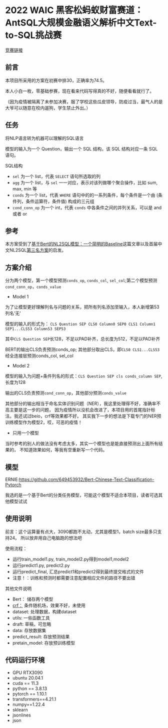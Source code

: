 # 2022 WAIC 黑客松蚂蚁财富赛道：AntSQL大规模金融语义解析中文Text-to-SQL挑战赛

[竞赛链接](https://tianchi.aliyun.com/competition/entrance/532009/introduction)

## 前言

本项目所采用的方案在初赛中排30，正确率为74.5。

本人小白一枚，零基础参赛，现在看来代码写得真的不好，随便看看就行了。

（因为疫情被隔离了未参加决赛，服了学校这些瓜皮领导，防疫过当，最气人的是大爷可以随意在校内遛狗，学生禁止外出。）

## 任务
将NLP语言转为机器可以理解的SQL语言

模型的输入为一个 Question，输出一个 SQL 结构，该 SQL 结构对应一条 SQL 语句。

SQL结构
- `sel` 为一个 list，代表 `SELECT` 语句所选取的列
- `agg` 为一个 list，与 `sel` 一一对应，表示对该列做哪个聚合操作，比如 sum, max, min 等
- `conds` 为一个 list，代表 `WHERE` 语句中的的一系列条件，每个条件是一个由 (条件列，条件运算符，条件值) 构成的三元组
- `cond_conn_op` 为一个 int，代表 `conds` 中各条件之间的并列关系，可以是 and 或者 or

## 参考

本方案受到了[基于Bert的NL2SQL模型：一个简明的Baseline](https://kexue.fm/archives/6771)这篇文章以及首届中文NL2SQL[第三名方案](https://github.com/beader/tianchi_nl2sql?spm=5176.21852664.0.0.14bf324eLiLVCn)的启发。

## 方案介绍

分为两个模型，第一个模型预测`conds_op`, `conds_col`, `sel_col`;第二个模型预测`cond_conn_op`，`conds_value`

- Model 1

为了让模型更好理解列名与问题的关系，把所有列名添加至输入，本人新增第53列名‘无’

模型的输入的形式为： `CLS Question SEP CLS0 Column0 SEP0 CLS1 Column1 SEP1...CLS53 Column53 SEP53`

其中`CLS Question SEP`长128，不足以PAD补齐，总长度为512，不足以PAD补齐

BERT的输出CLS负责预测conds_op; 其他部分取出CLS，即`CLS0 CLS1...CLS53`经全连接层预测conds_col, sel_col

- Model 2 

模型的输入为问题+条件列名的形式：`CLS Question SEP cls conds_column SEP`, 长度为128

输出的CLS负责预测`cond_conn_op`，其他部分预测`conds_value`

其他部分的输出相当于命名实体识别问题（NER），我这里处理得不好，准确率不高主要是这一步的问题，
因为疫情所以没机会改进了，本项目用的首尾指针标注。我还试过beio，crf等效果都不好。
其实我下一步的想法是下载专门的NER预训练模型作为模型2，哎，可恶的疫情！

- 只用一个模型

当时参考的别人的做法没有考虑太多，其实一个模型也是能直接预测出上面所有结果的，
不知道效果如何，等我有空重新写一个代码。

## 模型
ERNIE:https://github.com/649453932/Bert-Chinese-Text-Classification-Pytorch

我选的是一个基于Bert的分类任务模型，可能这个模型不适合本项目，读者可选其他模型试试

## 使用说明

前言：这个运算量有点大，3090都跑不太动，尤其是模型1，batch size最多只支持24。
所以放弃用自己电脑跑的想法吧

使用流程：
- 运行train_model1.py, train_model2.py得到model1,model2
- 运行predict1.py, predict2.py
- 运行predict_final, 汇总predict1和predict2得到最终提交格式的文件
- 注意！：训练和预测时都需要注意配置相应文件的路径不要出错

其他文件说明
- Bert： 储存两个模型
- [crf：](https://github.com/kmkurn/pytorch-crf) 条件随机场，效果不好，未使用
- dataset: 处理数据，构建dataset
- utils: 一些函数工具
- draft: 草稿，可忽略
- data: 存放数据集
- predict_result: 存放预测结果
- pretain_model: 存放预训练模型


## 代码运行环境
* GPU RTX3090
* ubuntu 20.04.1
* cuda == 11.3
* python == 3.8.13 
* pytorch == 1.10.1 
* transformers==4.21.1   
* numpy==1.22.4
* sklearn
* jsonlines
* json
